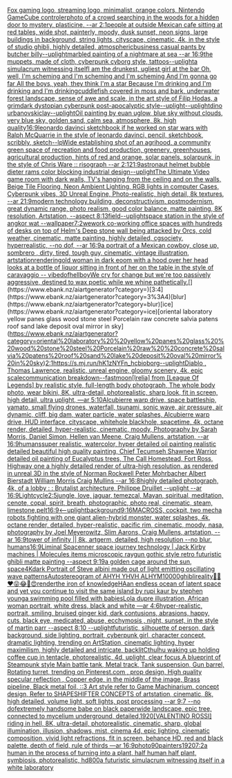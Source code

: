 [Fox gaming logo, streaming logo, minimalist, orange colors, Nintendo GameCube controler](https://www.ebank.nz/aiartgenerator?category=Fox%20gaming%20logo%2C%20streaming%20logo%2C%20minimalist%2C%20orange%20colors%2C%20Nintendo%20GameCube%20controler)[photo of a crowd searching in the woods for a hidden door to mystery, plasticine, --ar 2:1](https://www.ebank.nz/aiartgenerator?category=photo%20of%20a%20crowd%20searching%20in%20the%20woods%20for%20a%20hidden%20door%20to%20mystery%2C%20plasticine%2C%20--ar%202%3A1)[people at outside Mexican cafe sitting at red tables, wide shot, painterly, moody, dusk sunset, neon signs, large buildings in background, string lights, cityscape, cinematic, 4k, in the style of studio ghibli, highly detailed, atmospheric](https://www.ebank.nz/aiartgenerator?category=people%20at%20outside%20Mexican%20cafe%20sitting%20at%20red%20tables%2C%20wide%20shot%2C%20painterly%2C%20moody%2C%20dusk%20sunset%2C%20neon%20signs%2C%20large%20buildings%20in%20background%2C%20string%20lights%2C%20cityscape%2C%20cinematic%2C%204k%2C%20in%20the%20style%20of%20studio%20ghibli%2C%20highly%20detailed%2C%20atmospheric)[business casual pants by butcher billy](https://www.ebank.nz/aiartgenerator?category=business%20casual%20pants%20by%20butcher%20billy)[--uplight](https://www.ebank.nz/aiartgenerator?category=--uplight)[marbled painting of a nightmare at sea --ar 16:9](https://www.ebank.nz/aiartgenerator?category=marbled%20painting%20of%20a%20nightmare%20at%20sea%20--ar%2016%3A9)[the muppets, made of cloth, cyberpunk cyborg style, tattoos](https://www.ebank.nz/aiartgenerator?category=the%20muppets%2C%20made%20of%20cloth%2C%20cyberpunk%20cyborg%20style%2C%20tattoos)[--uplight](https://www.ebank.nz/aiartgenerator?category=--uplight)[a simulacrum witnessing itself](https://www.ebank.nz/aiartgenerator?category=a%20simulacrum%20witnessing%20itself)[I am the drunkest, ugliest girl at the bar Oh, well, I'm scheming and I'm scheming and I'm scheming And I'm gonna go far All the boys, yeah, they think I'm a star Because I'm drinking and I'm drinking and I'm drinking](https://www.ebank.nz/aiartgenerator?category=I%20am%20the%20drunkest%2C%20ugliest%20girl%20at%20the%20bar%20Oh%2C%20well%2C%20I%27m%20scheming%20and%20I%27m%20scheming%20and%20I%27m%20scheming%20And%20I%27m%20gonna%20go%20far%20All%20the%20boys%2C%20yeah%2C%20they%20think%20I%27m%20a%20star%20Because%20I%27m%20drinking%20and%20I%27m%20drinking%20and%20I%27m%20drinking)[cuddlefish covered in moss and bark, underwater forest landscape, sense of awe and scale, in the art style of Filip Hodas, a grimdark dystopian cyberpunk post-apocalyptic style](https://www.ebank.nz/aiartgenerator?category=cuddlefish%20covered%20in%20moss%20and%20bark%2C%20underwater%20forest%20landscape%2C%20sense%20of%20awe%20and%20scale%2C%20in%20the%20art%20style%20of%20Filip%20Hodas%2C%20a%20grimdark%20dystopian%20cyberpunk%20post-apocalyptic%20style)[--uplight](https://www.ebank.nz/aiartgenerator?category=--uplight)[--uplight](https://www.ebank.nz/aiartgenerator?category=--uplight)[dino urbanovski](https://www.ebank.nz/aiartgenerator?category=dino%20urbanovski)[clay](https://www.ebank.nz/aiartgenerator?category=clay)[--uplight](https://www.ebank.nz/aiartgenerator?category=--uplight)[Oil painting by euan uglow, blue sky without clouds, very blue sky, golden sand, calm sea, atmosphere, 8k, high quality](https://www.ebank.nz/aiartgenerator?category=Oil%20painting%20by%20euan%20uglow%2C%20blue%20sky%20without%20clouds%2C%20very%20blue%20sky%2C%20golden%20sand%2C%20calm%20sea%2C%20atmosphere%2C%208k%2C%20high%20quality)[16:9](https://www.ebank.nz/aiartgenerator?category=16%3A9)[leonardo davinci sketchbook if he worked on star wars with Ralph McQuarrie in the style of leonardo davinci, pencil, sketchbook, scribbly, sketch](https://www.ebank.nz/aiartgenerator?category=leonardo%20davinci%20sketchbook%20if%20he%20worked%20on%20star%20wars%20with%20Ralph%20McQuarrie%20in%20the%20style%20of%20leonardo%20davinci%2C%20pencil%2C%20sketchbook%2C%20scribbly%2C%20sketch)[--lp](https://www.ebank.nz/aiartgenerator?category=--lp)[Wide establishing shot of an agrihood, a community green space of recreation and food production, greenery, greenhouses, agricultural production, hints of red and orange, solar panels, solarpunk, in the style of Chris Ware :: risograph --ar 2:1](https://www.ebank.nz/aiartgenerator?category=Wide%20establishing%20shot%20of%20an%20agrihood%2C%20a%20community%20green%20space%20of%20recreation%20and%20food%20production%2C%20greenery%2C%20greenhouses%2C%20agricultural%20production%2C%20hints%20of%20red%20and%20orange%2C%20solar%20panels%2C%20solarpunk%2C%20in%20the%20style%20of%20Chris%20Ware%20%3A%3A%20risograph%20--ar%202%3A1)[21:9](https://www.ebank.nz/aiartgenerator?category=21%3A9)[astronaut helmet bubble dieter rams color blocking industrial design](https://www.ebank.nz/aiartgenerator?category=astronaut%20helmet%20bubble%20dieter%20rams%20color%20blocking%20industrial%20design)[--uplight](https://www.ebank.nz/aiartgenerator?category=--uplight)[The Ultimate Video game room with dark walls, TV's hanging from the ceiling and on the walls, Beige Tile Flooring, Neon Ambient Lighting, RGB lights in computer Cases, Cyberpunk vibes, 3D Unreal Engine, Photo-realistic, high detail, 8k textures, --ar 21:9](https://www.ebank.nz/aiartgenerator?category=The%20Ultimate%20Video%20game%20room%20with%20dark%20walls%2C%20TV%27s%20hanging%20from%20the%20ceiling%20and%20on%20the%20walls%2C%20Beige%20Tile%20Flooring%2C%20Neon%20Ambient%20Lighting%2C%20RGB%20lights%20in%20computer%20Cases%2C%20Cyberpunk%20vibes%2C%203D%20Unreal%20Engine%2C%20Photo-realistic%2C%20high%20detail%2C%208k%20textures%2C%20--ar%2021%3A9)[modern technology building, deconstructivism, postmodernism, great dynamic range, photo realism, good color balance, matte painting, 8K resolution, Artstation, --aspect 8:13](https://www.ebank.nz/aiartgenerator?category=modern%20technology%20building%2C%20deconstructivism%2C%20postmodernism%2C%20great%20dynamic%20range%2C%20photo%20realism%2C%20good%20color%20balance%2C%20matte%20painting%2C%208K%20resolution%2C%20Artstation%2C%20--aspect%208%3A13)[field](https://www.ebank.nz/aiartgenerator?category=field)[--uplight](https://www.ebank.nz/aiartgenerator?category=--uplight)[space station in the style of angkor wat --wallpaper](https://www.ebank.nz/aiartgenerator?category=space%20station%20in%20the%20style%20of%20angkor%20wat%20--wallpaper)[7:2](https://www.ebank.nz/aiartgenerator?category=7%3A2)[wework co-working office spaces with hundreds of desks on top of Helm's Deep stone wall being attacked by Orcs, cold weather, cinematic, matte painting, highly detailed, cgsociety, hyperrealistic, --no dof, --ar 16:9](https://www.ebank.nz/aiartgenerator?category=wework%20co-working%20office%20spaces%20with%20hundreds%20of%20desks%20on%20top%20of%20Helm%27s%20Deep%20stone%20wall%20being%20attacked%20by%20Orcs%2C%20cold%20weather%2C%20cinematic%2C%20matte%20painting%2C%20highly%20detailed%2C%20cgsociety%2C%20hyperrealistic%2C%20--no%20dof%2C%20--ar%2016%3A9)[a portrait of a Mexican cowboy, close up, sombrero , dirty, tired, tough guy, cinematic, vintage illustration, artstation](https://www.ebank.nz/aiartgenerator?category=a%20portrait%20of%20a%20Mexican%20cowboy%2C%20close%20up%2C%20sombrero%20%2C%20dirty%2C%20tired%2C%20tough%20guy%2C%20cinematic%2C%20vintage%20illustration%2C%20artstation)[rendering](https://www.ebank.nz/aiartgenerator?category=rendering)[old woman in dark eoom with a hood over her head looks at a bottle of liquor sitting in front of her on the table in the style of caravaggio -- vibe](https://www.ebank.nz/aiartgenerator?category=old%20woman%20in%20dark%20eoom%20with%20a%20hood%20over%20her%20head%20looks%20at%20a%20bottle%20of%20liquor%20sitting%20in%20front%20of%20her%20on%20the%20table%20in%20the%20style%20of%20caravaggio%20--%20vibe)[dof](https://www.ebank.nz/aiartgenerator?category=dof)[hell](https://www.ebank.nz/aiartgenerator?category=hell)[boy](https://www.ebank.nz/aiartgenerator?category=boy)[We cry for change but we're too passively aggressive, destined to wax poetic while we whine pathetically.](https://www.ebank.nz/aiartgenerator?category=We%20cry%20for%20change%20but%20we%27re%20too%20passively%20aggressive%2C%20destined%20to%20wax%20poetic%20while%20we%20whine%20pathetically.)[](https://www.ebank.nz/aiartgenerator?category=)[3:4](https://www.ebank.nz/aiartgenerator?category=3%3A4)[blur](https://www.ebank.nz/aiartgenerator?category=blur)[ice](https://www.ebank.nz/aiartgenerator?category=ice)[oriental laboratory  yellow panes glass  wood stone steel Porcelain raw  concrete salvia patens roof sand lake deposit oval mirror in sky](https://www.ebank.nz/aiartgenerator?category=oriental%20laboratory%20%20yellow%20panes%20glass%20%20wood%20stone%20steel%20Porcelain%20raw%20%20concrete%20salvia%20patens%20roof%20sand%20lake%20deposit%20oval%20mirror%20in%20sky)[2:1](https://www.ebank.nz/aiartgenerator?category=2%3A1)[<https://s.mj.run/hK1zNYFn_hc>](https://www.ebank.nz/aiartgenerator?category=%3Chttps%3A//s.mj.run/hK1zNYFn_hc%3E)[bioborg](https://www.ebank.nz/aiartgenerator?category=bioborg)[--uplight](https://www.ebank.nz/aiartgenerator?category=--uplight)[Diablo , Thomas Lawrence, realistic, unreal engine, gloomy scenery, 4k, epic scale](https://www.ebank.nz/aiartgenerator?category=Diablo%20%2C%20Thomas%20Lawrence%2C%20realistic%2C%20unreal%20engine%2C%20gloomy%20scenery%2C%204k%2C%20epic%20scale)[communication breakdown](https://www.ebank.nz/aiartgenerator?category=communication%20breakdown)[--fast](https://www.ebank.nz/aiartgenerator?category=--fast)[moon](https://www.ebank.nz/aiartgenerator?category=moon)[[Irelia] from [League Of Legends] by realistic style, full-length body photograph, The whole body photo, wear bikini, 8K, ultra-detail, photorealistic, sharp look, fit in screen, high detail, ultra uplight, —ar 5:10](https://www.ebank.nz/aiartgenerator?category=%5BIrelia%5D%20from%20%5BLeague%20Of%20Legends%5D%20by%20realistic%20style%2C%20full-length%20body%20photograph%2C%20The%20whole%20body%20photo%2C%20wear%20bikini%2C%208K%2C%20ultra-detail%2C%20photorealistic%2C%20sharp%20look%2C%20fit%20in%20screen%2C%20high%20detail%2C%20ultra%20uplight%2C%20%E2%80%94ar%205%3A10)[Alcubierre warp drive, space battleship, yamato, small flying drones, waterfall, tsunami, sonic wave, air pressure, air dynamic, cliff, big dam, water particle, water splashes, Alcubierre warp drive, HUD interface, cityscape, whitehole blackhole, spacetime, 4k, octane render, detailed, hyper-realistic, cinematic, moody, Photography by Sarah Morris, Daniel Simon, Hellen van Meene, Craig Mullens, artstation, --ar 16:9](https://www.ebank.nz/aiartgenerator?category=Alcubierre%20warp%20drive%2C%20space%20battleship%2C%20yamato%2C%20small%20flying%20drones%2C%20waterfall%2C%20tsunami%2C%20sonic%20wave%2C%20air%20pressure%2C%20air%20dynamic%2C%20cliff%2C%20big%20dam%2C%20water%20particle%2C%20water%20splashes%2C%20Alcubierre%20warp%20drive%2C%20HUD%20interface%2C%20cityscape%2C%20whitehole%20blackhole%2C%20spacetime%2C%204k%2C%20octane%20render%2C%20detailed%2C%20hyper-realistic%2C%20cinematic%2C%20moody%2C%20Photography%20by%20Sarah%20Morris%2C%20Daniel%20Simon%2C%20Hellen%20van%20Meene%2C%20Craig%20Mullens%2C%20artstation%2C%20--ar%2016%3A9)[humans](https://www.ebank.nz/aiartgenerator?category=humans)[super realistic, watercolor, hyper detailed oil painting realistic detailed beautiful high quality painting, Chief Tecumseh Shawnee Warrior detailed oil painting of Eucalyptus trees, The Call Homestead, Fort Ross, Highway one a highly detailed render of ultra-high resolution, as rendered in unreal 3D in the style of Norman Rockwell Peter Mohrbacher  Albert Bierstadt William Morris Craig Mullins --ar 16:8](https://www.ebank.nz/aiartgenerator?category=super%20realistic%2C%20watercolor%2C%20hyper%20detailed%20oil%20painting%20realistic%20detailed%20beautiful%20high%20quality%20painting%2C%20Chief%20Tecumseh%20Shawnee%20Warrior%20detailed%20oil%20painting%20of%20Eucalyptus%20trees%2C%20The%20Call%20Homestead%2C%20Fort%20Ross%2C%20Highway%20one%20a%20highly%20detailed%20render%20of%20ultra-high%20resolution%2C%20as%20rendered%20in%20unreal%203D%20in%20the%20style%20of%20Norman%20Rockwell%20Peter%20Mohrbacher%20%20Albert%20Bierstadt%20William%20Morris%20Craig%20Mullins%20--ar%2016%3A8)[highly detailed photograph, 4k, of a lobby : : Brutalist architecture, Philippe Druillet --uplight --ar 16:9](https://www.ebank.nz/aiartgenerator?category=highly%20detailed%20photograph%2C%204k%2C%20of%20a%20lobby%20%3A%20%3A%20Brutalist%20architecture%2C%20Philippe%20Druillet%20--uplight%20--ar%2016%3A9)[Lightcycle](https://www.ebank.nz/aiartgenerator?category=Lightcycle)[2:5](https://www.ebank.nz/aiartgenerator?category=2%3A5)[jungle, love, jaguar, temezcal, Mayan, spiritual, meditation, cenote, copal, spirit, breath, photographic, photo real, cinematic, steam, limestone,](https://www.ebank.nz/aiartgenerator?category=jungle%2C%20love%2C%20jaguar%2C%20temezcal%2C%20Mayan%2C%20spiritual%2C%20meditation%2C%20cenote%2C%20copal%2C%20spirit%2C%20breath%2C%20photographic%2C%20photo%20real%2C%20cinematic%2C%20steam%2C%20limestone%2C)[pelt](https://www.ebank.nz/aiartgenerator?category=pelt)[16:9](https://www.ebank.nz/aiartgenerator?category=16%3A9)[<--uplight](https://www.ebank.nz/aiartgenerator?category=%3C--uplight)[background](https://www.ebank.nz/aiartgenerator?category=background)[9:16](https://www.ebank.nz/aiartgenerator?category=9%3A16)[MACROSS, cockpit, two mecha robots fighting with one giant alien-hybrid monster, water splashes, 4k, octane render, detailed, hyper-realistic, pacific rim, cinematic, moody, nasa, photography by Joel Meyerowitz, Slim Aarons, Craig Mullens, artstation, --ar 16:9](https://www.ebank.nz/aiartgenerator?category=MACROSS%2C%20cockpit%2C%20two%20mecha%20robots%20fighting%20with%20one%20giant%20alien-hybrid%20monster%2C%20water%20splashes%2C%204k%2C%20octane%20render%2C%20detailed%2C%20hyper-realistic%2C%20pacific%20rim%2C%20cinematic%2C%20moody%2C%20nasa%2C%20photography%20by%20Joel%20Meyerowitz%2C%20Slim%20Aarons%2C%20Craig%20Mullens%2C%20artstation%2C%20--ar%2016%3A9)[tower of infinity || 8k, artgerm, detailed, high resolution --no blur, humans](https://www.ebank.nz/aiartgenerator?category=tower%20of%20infinity%20%7C%7C%208k%2C%20artgerm%2C%20detailed%2C%20high%20resolution%20--no%20blur%2C%20humans)[16:9](https://www.ebank.nz/aiartgenerator?category=16%3A9)[Liminal Space](https://www.ebank.nz/aiartgenerator?category=Liminal%20Space)[nner space journey  technology | Jack Kirby machines | Molecules items microscopic raygun gothic style retro futuristic  ghibli matte painting --aspect 9:19](https://www.ebank.nz/aiartgenerator?category=nner%20space%20journey%20%20technology%20%7C%20Jack%20Kirby%20machines%20%7C%20Molecules%20items%20microscopic%20raygun%20gothic%20style%20retro%20futuristic%20%20ghibli%20matte%20painting%20--aspect%209%3A19)[a golden cage around the sun, space](https://www.ebank.nz/aiartgenerator?category=a%20golden%20cage%20around%20the%20sun%2C%20space)[4K](https://www.ebank.nz/aiartgenerator?category=4K)[dark Portrait of Steve albini made out of light emitting oscillating wave patterns](https://www.ebank.nz/aiartgenerator?category=dark%20Portrait%20of%20Steve%20albini%20made%20out%20of%20light%20emitting%20oscillating%20wave%20patterns)[Autostereogram of AHYH YHVH ALHYM](https://www.ebank.nz/aiartgenerator?category=Autostereogram%20of%20AHYH%20YHVH%20ALHYM)[10000](https://www.ebank.nz/aiartgenerator?category=10000)[ghibli](https://www.ebank.nz/aiartgenerator?category=ghibli)[reality](https://www.ebank.nz/aiartgenerator?category=reality)[🤗🎉❤️😝😂👀😍](https://www.ebank.nz/aiartgenerator?category=%F0%9F%A4%97%F0%9F%8E%89%E2%9D%A4%EF%B8%8F%F0%9F%98%9D%F0%9F%98%82%F0%9F%91%80%F0%9F%98%8D)[render](https://www.ebank.nz/aiartgenerator?category=render)[the iron of knowledge](https://www.ebank.nz/aiartgenerator?category=the%20iron%20of%20knowledge)[HA](https://www.ebank.nz/aiartgenerator?category=HA)[an endless ocean of latent space and yet you continue to visit the same island by rupi kaur by stephen young](https://www.ebank.nz/aiartgenerator?category=an%20endless%20ocean%20of%20latent%20space%20and%20yet%20you%20continue%20to%20visit%20the%20same%20island%20by%20rupi%20kaur%20by%20stephen%20young)[a swimming pool filled with babies](https://www.ebank.nz/aiartgenerator?category=a%20swimming%20pool%20filled%20with%20babies)[Lola dupre illustration, African woman portrait, white dress, black and white  —ar 4:6](https://www.ebank.nz/aiartgenerator?category=Lola%20dupre%20illustration%2C%20African%20woman%20portrait%2C%20white%20dress%2C%20black%20and%20white%20%20%E2%80%94ar%204%3A6)[hyper-realistic, portrait, smiling, bruised ginger kid, dark contusions, abrasions, happy, cuts, black eye,  medicated, abuse, ecchymosis , night, sunset, in the style of martin parr --aspect 8:10 --uplight](https://www.ebank.nz/aiartgenerator?category=hyper-realistic%2C%20portrait%2C%20smiling%2C%20bruised%20ginger%20kid%2C%20dark%20contusions%2C%20abrasions%2C%20happy%2C%20cuts%2C%20black%20eye%2C%20%20medicated%2C%20abuse%2C%20ecchymosis%20%2C%20night%2C%20sunset%2C%20in%20the%20style%20of%20martin%20parr%20--aspect%208%3A10%20--uplight)[futuristic, silhouette of person, dark background, side lighting, portrait, cyberpunk girl, character concept, dramatic lighting, trending on ArtStation, cinematic lighting, hyper maximilism, highly detailed and intricate, backlit](https://www.ebank.nz/aiartgenerator?category=futuristic%2C%20silhouette%20of%20person%2C%20dark%20background%2C%20side%20lighting%2C%20portrait%2C%20cyberpunk%20girl%2C%20character%20concept%2C%20dramatic%20lighting%2C%20trending%20on%20ArtStation%2C%20cinematic%20lighting%2C%20hyper%20maximilism%2C%20highly%20detailed%20and%20intricate%2C%20backlit)[Cthulhu waking up holding coffee cup in tentacle, photorealistic, 4d, uplight, clear focus,](https://www.ebank.nz/aiartgenerator?category=Cthulhu%20waking%20up%20holding%20coffee%20cup%20in%20tentacle%2C%20photorealistic%2C%204d%2C%20uplight%2C%20clear%20focus%2C)[A blueprint of Steampunk style Main battle tank,  Metal track,  Tank suspension, Gun barrel, Rotating turret, trending on Pinterest.com  , prop design, High quality specular reflection , Copper  edge, in the middle of the image, Brass pipeline,  Black metal foil,  ::3  Art style refer to Game Machinarium.  concept design, Refer to SHAPESHIFTER CONCEPTS  of artstation, cinematic,  8k, high detailed,  volume light,  soft lights,  post processing    --ar 9:7   --no dof](https://www.ebank.nz/aiartgenerator?category=A%20blueprint%20of%20Steampunk%20style%20Main%20battle%20tank%2C%20%20Metal%20track%2C%20%20Tank%20suspension%2C%20Gun%20barrel%2C%20Rotating%20turret%2C%20trending%20on%20Pinterest.com%20%20%2C%20prop%20design%2C%20High%20quality%20specular%20reflection%20%2C%20Copper%20%20edge%2C%20in%20the%20middle%20of%20the%20image%2C%20Brass%20pipeline%2C%20%20Black%20metal%20foil%2C%20%20%3A%3A3%20%20Art%20style%20refer%20to%20Game%20Machinarium.%20%20concept%20design%2C%20Refer%20to%20SHAPESHIFTER%20CONCEPTS%20%20of%20artstation%2C%20cinematic%2C%20%208k%2C%20high%20detailed%2C%20%20volume%20light%2C%20%20soft%20lights%2C%20%20post%20processing%20%20%20%20--ar%209%3A7%20%20%20--no%20dof)[](https://www.ebank.nz/aiartgenerator?category=)[extremely handsome babe on black paper](https://www.ebank.nz/aiartgenerator?category=extremely%20handsome%20babe%20on%20black%20paper)[wide landscape, epic tree, connected to mycelium underground, detailed,](https://www.ebank.nz/aiartgenerator?category=wide%20landscape%2C%20epic%20tree%2C%20connected%20to%20mycelium%20underground%2C%20detailed%2C)[1920](https://www.ebank.nz/aiartgenerator?category=1920)[[VALENTINO ROSSI] riding in hell, 8K, ultra-detail, photorealistic, cinematic, sharp, global illumination, illusion, shadows, mist, cinema 4d, epic lighting, cinematic composition, vivid light refractions, fit in screen, behance HD, red and black palette, depth of field, rule of thirds —ar 16:9](https://www.ebank.nz/aiartgenerator?category=%5BVALENTINO%20ROSSI%5D%20riding%20in%20hell%2C%208K%2C%20ultra-detail%2C%20photorealistic%2C%20cinematic%2C%20sharp%2C%20global%20illumination%2C%20illusion%2C%20shadows%2C%20mist%2C%20cinema%204d%2C%20epic%20lighting%2C%20cinematic%20composition%2C%20vivid%20light%20refractions%2C%20fit%20in%20screen%2C%20behance%20HD%2C%20red%20and%20black%20palette%2C%20depth%20of%20field%2C%20rule%20of%20thirds%20%E2%80%94ar%2016%3A9)[photo](https://www.ebank.nz/aiartgenerator?category=photo)[90](https://www.ebank.nz/aiartgenerator?category=90)[painters](https://www.ebank.nz/aiartgenerator?category=painters)[1920](https://www.ebank.nz/aiartgenerator?category=1920)[7:2](https://www.ebank.nz/aiartgenerator?category=7%3A2)[a human in the process of turning into a plant, half human half plant, symbiosis, photorealistic, hd](https://www.ebank.nz/aiartgenerator?category=a%20human%20in%20the%20process%20of%20turning%20into%20a%20plant%2C%20half%20human%20half%20plant%2C%20symbiosis%2C%20photorealistic%2C%20hd)[800](https://www.ebank.nz/aiartgenerator?category=800)[a futuristic simulacrum witnessing itself in a white laboratory](https://www.ebank.nz/aiartgenerator?category=a%20futuristic%20simulacrum%20witnessing%20itself%20in%20a%20white%20laboratory)